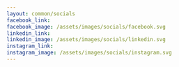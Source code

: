 ```yaml
---
layout: common/socials
facebook_link:
facebook_image: /assets/images/socials/facebook.svg
linkedin_link:
linkedin_image: /assets/images/socials/linkedin.svg
instagram_link:
instagram_image: /assets/images/socials/instagram.svg
---
```

